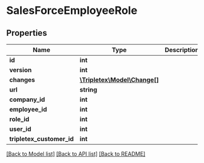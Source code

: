 # SalesForceEmployeeRole

## Properties
Name | Type | Description | Notes
------------ | ------------- | ------------- | -------------
**id** | **int** |  | [optional] 
**version** | **int** |  | [optional] 
**changes** | [**\Tripletex\Model\Change[]**](Change.md) |  | [optional] 
**url** | **string** |  | [optional] 
**company_id** | **int** |  | [optional] 
**employee_id** | **int** |  | [optional] 
**role_id** | **int** |  | [optional] 
**user_id** | **int** |  | [optional] 
**tripletex_customer_id** | **int** |  | [optional] 

[[Back to Model list]](../../README.md#documentation-for-models) [[Back to API list]](../../README.md#documentation-for-api-endpoints) [[Back to README]](../../README.md)

